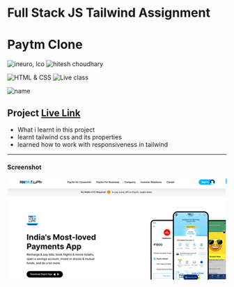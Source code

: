 # Full Stack JS Tailwind Assignment 
# Paytm Clone
![ineuro, lco](https://img.shields.io/badge/iNeuron-LCO-green)
![hitesh choudhary](https://img.shields.io/badge/Hitesh--Choudhary-Full--stack--JS--bootcamp-red)

![HTML & CSS](https://img.shields.io/badge/HTML-CSS-orange)
![Live class](https://img.shields.io/badge/LIVE--CLASS-PROJECT--1--lightgrey)

![name](https://img.shields.io/badge/name%20-amit-blue)

## Project  [Live Link](https://paytm-clone-tailwind-project.netlify.app/)

-   What i learnt in this project
   - learnt tailwind css and its properties 
   - learned how to work with responsiveness in tailwind

---
#### Screenshot

![Desktop](./thumbnail.png)

